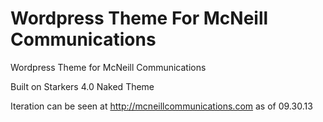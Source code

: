 Wordpress Theme For McNeill Communications
================================

Wordpress Theme for McNeill Communications

Built on Starkers 4.0 Naked Theme

Iteration can be seen at http://mcneillcommunications.com as of 09.30.13